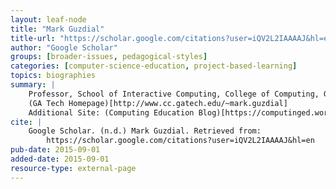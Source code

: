 ```yaml
---
layout: leaf-node
title: "Mark Guzdial"
title-url: "https://scholar.google.com/citations?user=iQV2L2IAAAAJ&hl=en"
author: "Google Scholar"
groups: [broader-issues, pedagogical-styles]
categories: [computer-science-education, project-based-learning]
topics: biographies
summary: |
    Professor, School of Interactive Computing, College of Computing, Georgia Institute of Technology Google Scholar topics: Computing Education, Learning Sciences & Technologies, Computer Supported Collaborative Learning Verified email at cc.gatech.edu (2017-04-09)
    (GA Tech Homepage)[http://www.cc.gatech.edu/~mark.guzdial]
    Additional Site: (Computing Education Blog)[https://computinged.wordpress.com/]
cite: |
    Google Scholar. (n.d.) Mark Guzdial. Retrieved from:
        https://scholar.google.com/citations?user=iQV2L2IAAAAJ&hl=en
pub-date: 2015-09-01
added-date: 2015-09-01
resource-type: external-page
---
```

